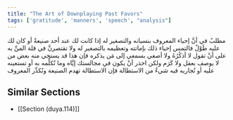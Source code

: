 ```yaml
---
title: "The Art of Downplaying Past Favors"
tags: ['gratitude', 'manners', 'speech', "analysis"]
---
```


 مطلبٌ في أنَّ إحياء المعروف بنسيانه والتصغير له إذا كانت لك عند أحد صنيعةٌ أو كان لك عليه طَوْلٌ فالتمس إحياء ذلك بإماتته وتعظيمه بالتصغير له ولا تقتصرنَّ في قلة المنِّ به على أنْ تقول لا أذكُرُهُ ولا أصغي بسمعي إلى مَن يذكره فإن هذا قد يستحي منه بعض من لا يوصف بعقل ولا كَرَم ولكن احذر أنْ يكون في مجالستك إيَّاه وما تُكلِّمه به أو تستعينه عليه أو تُجاريه فيه شيءٌ من الاستطالة فإن الاستطالة تهدم الصنيعة وتُكدِّر المعروف

## Similar Sections
- [[Section (duya.114)]]
